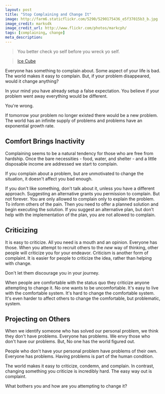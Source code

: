 ```yaml
---
layout: post
title: "Stop Complaining and Change It"
image: http://farm6.staticflickr.com/5290/5290175436_e5f37015b3_b.jpg
image_credit: marksdk
image_credit_url: http://www.flickr.com/photos/markcph/
tags: [complaining, change]
meta_description: 
---
```


> You better check yo self before you wreck yo self.

> [Ice Cube][1]

Everyone has something to complain about. Some aspect of your life is bad. The world makes it easy to complain. But, if your problem disappeared, would it change anything? 

In your mind you have already setup a false expectation. You believe if your problem went away everything would be different. 

You're wrong. 

If tomorrow your problem no longer existed there would be a new problem. The world has an infinite supply of problems and problems have an exponential growth rate. 

## Comfort Brings Inactivity 

Complaining seems to be a natural tendency for those who are free from hardship. Once the bare necessities - food, water, and shelter - and a little disposable income are addressed we start to complain. 

If you complain about a problem, but are unmotivated to change the situation, it doesn't affect you bad enough. 

If you don't like something, don't talk about it, unless you have a different approach. Suggesting an alternative grants you permission to complain. But not forever. You are only allowed to complain only to explain the problem. To inform others of the pain. Then you need to offer a planned solution and begin executing the solution. If you suggest an alternative plan, but don't help with the implementation of the plan, you are not allowed to complain. 

## Criticizing 

It is easy to criticize. All you need is a mouth and an opinion. Everyone has those. When you attempt to recruit others to the _new_ way of thinking, other people will criticize you for your endeavor. Criticism is another form of complaint. It is easier for people to criticize the idea, rather than helping with change. 

Don't let them discourage you in your journey. 

When people are comfortable with the status quo they criticize anyone attempting to change it. No one wants to be uncomfortable. It's easy to live with the comfortable system. It's hard to change the comfortable system. It's even harder to affect others to change the comfortable, but problematic, system. 

## Projecting on Others 

When we identify someone who has solved our personal problem, we think they don't have problems. Everyone has problems. We envy those who don't have our problems. But, No one has the world figured out. 

People who don't have your personal problem have problems of their own. Everyone has problems. Having problems is part of the human condition. 

The world makes it easy to criticize, condemn, and complain. In contrast, changing something you criticize is incredibly hard. The easy way out is complaint. 

What bothers you and how are you attempting to change it?

[1]: http://www.youtube.com/watch?v=DKJsSPATDLY
